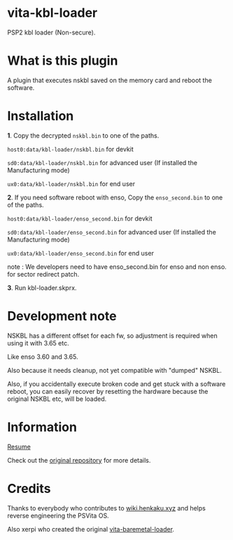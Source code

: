 # vita-kbl-loader

PSP2 kbl loader (Non-secure).

# What is this plugin

A plugin that executes nskbl saved on the memory card and reboot the software.

# Installation

**1**. Copy the decrypted `nskbl.bin` to one of the paths.

`host0:data/kbl-loader/nskbl.bin` for devkit

`sd0:data/kbl-loader/nskbl.bin` for advanced user (If installed the Manufacturing mode)

`ux0:data/kbl-loader/nskbl.bin` for end user

**2**. If you need software reboot with enso, Copy the `enso_second.bin` to one of the paths.

`host0:data/kbl-loader/enso_second.bin` for devkit

`sd0:data/kbl-loader/enso_second.bin` for advanced user (If installed the Manufacturing mode)

`ux0:data/kbl-loader/enso_second.bin` for end user

note : We developers need to have enso_second.bin for enso and non enso. for sector redirect patch.

**3**. Run kbl-loader.skprx.

# Development note

NSKBL has a different offset for each fw, so adjustment is required when using it with 3.65 etc.

Like enso 3.60 and 3.65.

Also because it needs cleanup, not yet compatible with "dumped" NSKBL.

Also, if you accidentally execute broken code and get stuck with a software reboot, you can easily recover by resetting the hardware because the original NSKBL etc, will be loaded.

# Information

[Resume](https://wiki.henkaku.xyz/vita/Suspend#Rebooting_with_Patches)

Check out the [original repository](https://github.com/xerpi/vita-baremetal-loader) for more details.

# Credits

Thanks to everybody who contributes to [wiki.henkaku.xyz](https://wiki.henkaku.xyz/) and helps reverse engineering the PSVita OS.

Also xerpi who created the original [vita-baremetal-loader](https://github.com/xerpi/vita-baremetal-loader).
